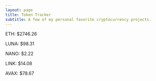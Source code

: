 ```yaml
---
layout: page
title: Token Tracker
subtitle: A few of my personal favorite cryptocurrency projects.
---
```


<!--BEGINCRYPTOINPUT-->
ETH: $2746.26

LUNA: $98.31

NANO: $2.22

LINK: $14.08

AVAX: $78.67

<!--ENDCRYPTOINPUT-->
